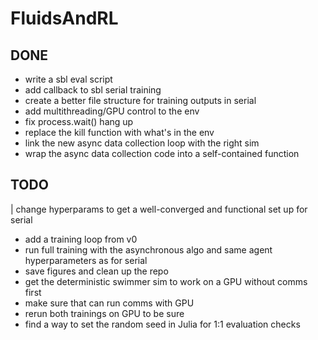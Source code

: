 # FluidsAndRL

## DONE
+ write a sbl eval script
+ add callback to sbl serial training
+ create a better file structure for training outputs in serial
+ add multithreading/GPU control to the env
+ fix process.wait() hang up
+ replace the kill function with what's in the env
+ link the new async data collection loop with the right sim
+ wrap the async data collection code into a self-contained function

## TODO
| change hyperparams to get a well-converged and functional set up for serial
- add a training loop from v0
- run full training with the asynchronous algo and same agent hyperparameters as for serial
- save figures and clean up the repo
- get the deterministic swimmer sim to work on a GPU without comms first
- make sure that can run comms with GPU
- rerun both trainings on GPU to be sure
- find a way to set the random seed in Julia for 1:1 evaluation checks
